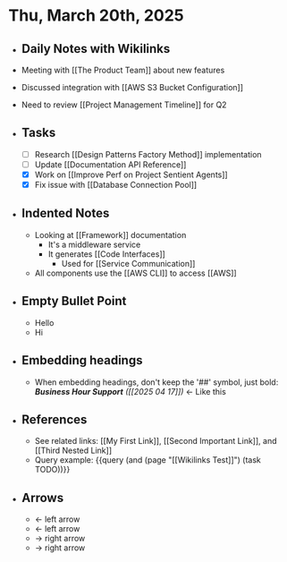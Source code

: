 # Thu, March 20th, 2025

- ## Daily Notes with Wikilinks
- Meeting with [[The Product Team]] about new features
- Discussed integration with [[AWS S3 Bucket Configuration]] 
- Need to review [[Project Management Timeline]] for Q2
- ## Tasks
	- [ ] Research [[Design Patterns Factory Method]] implementation
	- [ ] Update [[Documentation API Reference]]
	- [x] Work on [[Improve Perf on Project Sentient Agents]]
	- [x] Fix issue with [[Database Connection Pool]]
- ## Indented Notes
	- Looking at [[Framework]] documentation
		- It's a middleware service
		- It generates [[Code Interfaces]]
			- Used for [[Service Communication]]
	- All components use the [[AWS CLI]] to access [[AWS]]
- ## Empty Bullet Point
  - Hello
  - Hi

- ## Embedding headings
	- When embedding headings, don't keep the '##' symbol, just bold: _**Business Hour Support** ([[2025 04 17]])_ ← Like this

- ## References
	- See related links: [[My First Link]], [[Second Important Link]], and [[Third Nested Link]]
	- Query example: {{query (and (page "[[Wikilinks Test]]") (task TODO))}} 
- ## Arrows
	- ← left arrow
	- ← left arrow
	- → right arrow
	- → right arrow
